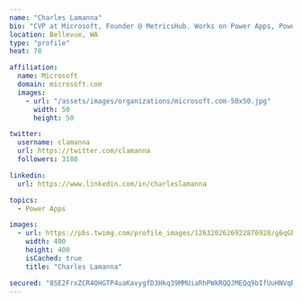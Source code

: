 ```yaml
---
name: "Charles Lamanna"
bio: "CVP at Microsoft, Founder @ MetricsHub. Works on Power Apps, Power Automate, Power Virtual Agent, Common Data Service and Dynamics 365."
location: Bellevue, WA
type: "profile"
heat: 78

affiliation:
  name: Microsoft
  domain: microsoft.com
  images:
    - url: "/assets/images/organizations/microsoft.com-50x50.jpg"
      width: 50
      height: 50

twitter:
  username: clamanna
  url: https://twitter.com/clamanna
  followers: 3180

linkedin:
  url: https://www.linkedin.com/in/charleslamanna

topics:
  - Power Apps

images:
  - url: https://pbs.twimg.com/profile_images/1263202626922876928/g6qGbHZ-_400x400.jpg
    width: 400
    height: 400
    isCached: true
    title: "Charles Lamanna"

secured: "8SE2FrxZCR4OHGTP4uaKavygfD3Hkq39MMUiaRhPWkRQQJMEQq9bIfUuHNVqRl71TCynWCa/mEPuhYpuBD/gDMyDGETuCY7HllATXBISTaPm9puTtOQeVgWPqm0rZRZgeSzMAx2zvnxNVi+Yu9bAm55J17Fr3L5dXhpT8YcPL2v7pJXxsFwksFdgVTUoTn/JTJq1jl2OHMTh4dIMO5BChwej66VHWQFBaWPo2eyUx5gofcLNDi6TsbzmsYGKy2vrGa5IaOidb+MGsUZR0kI1MtoIWmWQB3OuAhRKbgpL3MNCKLthddUZ0R+2d0V2z/khYoBGRxI+nNJzJqCDsBYcPHucK+3/dl+YMrA1MCwlGdj1RXpJca+4hwRvkC5yKWtQgCQJS84t7vJUdVzHbri74QOjVknDH3g5URYOfF/tv10=;ehvXZZ8Ec/zL6ILlS5alUA=="
---
```



